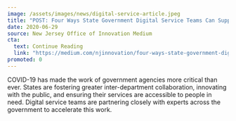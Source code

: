 ```yaml
---
image: /assets/images/news/digital-service-article.jpeg
title: "POST: Four Ways State Government Digital Service Teams Can Support the COVID-19 Response"
date: 2020-06-29
source: New Jersey Office of Innovation Medium
cta:
  text: Continue Reading
  link: "https://medium.com/njinnovation/four-ways-state-government-digital-service-teams-can-support-the-covid-19-response-506e462c91f9?source=friends_link&sk=b34fd52da1004db8a0f5ccb138896cf9"
promoted: 0
---
```


COVID-19 has made the work of government agencies more critical than ever. States are fostering greater inter-department collaboration, innovating with the public, and ensuring their services are accessible to people in need. Digital service teams are partnering closely with experts across the government to accelerate this work.
